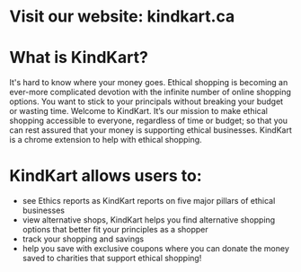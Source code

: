 # Visit our website: kindkart.ca

# What is KindKart?
It's hard to know where your money goes. Ethical shopping is becoming an ever-more complicated devotion with the infinite number of online shopping options. 
You want to stick to your principals without breaking your budget or wasting time. Welcome to KindKart. It’s our mission 
to make ethical shopping accessible to everyone, regardless of time or budget; so that you can rest assured that your money is supporting ethical businesses.
KindKart is a chrome extension to help with ethical shopping.

# KindKart allows users to:
- see Ethics reports as KindKart reports on five major pillars of ethical businesses
- view alternative shops, KindKart helps you find alternative shopping options that better fit your principles as a shopper
- track your shopping and savings
- help you save with exclusive coupons where you can donate the money saved to charities that support ethical shopping! 



